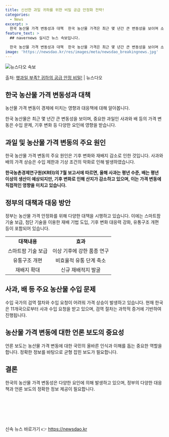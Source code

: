 ```yaml
---
title: 신선한 과일 귀하를 위한 비밀 공급 안정화 전략!
categories:
  - News
excerpt: >
  한국 농산물 가격 변동성과 대책  한국 농산물 가격은 최근 몇 년간 큰 변동성을 보이며 소비자와 경제에 영향…
feature_text: >
  ## navernews 실시간 뉴스 속보입니다.

  한국 농산물 가격 변동성과 대책  한국 농산물 가격은 최근 몇 년간 큰 변동성을 보이며 소비자와 경제에 영향…
image: 'https://newsdao.kr/res/images/meta/newsdao_breakingnews.jpg'
---
```


![뉴스다오 속보](https://newsdao.kr/res/images/meta/newsdao_breakingnews.jpg)

<p>출처: <a href="https://newsdao.kr/4586" rel="dofollow">햇과일 부족? 귀하의 공급 안정 비밀!</a> | 뉴스다오</p>

<h2 data-ke-size="size26">한국 농산물 가격 변동성과 대책</h2>
농산물 가격 변동이 경제에 미치는 영향과 대응책에 대해 알아봅니다.

<p data-ke-size="size16">한국 농산물은 최근 몇 년간 큰 변동성을 보이며, 중요한 과일인 사과와 배 등의 가격 변동은 수입 문제, 기후 변화 등 다양한 요인에 영향을 받습니다.</p>

<h2 data-ke-size="size26">과일 및 농산물 가격 변동의 주요 원인</h2>
한국 농산물 가격 변동의 주요 원인은 기후 변화와 재배지 감소로 인한 것입니다. 사과와 배의 가격 상승은 수입 제한과 기상 조건의 악화로 인해 발생하였습니다.

<p data-ke-size="size16"><b>한국농촌경제연구원(KREI)의 7월 보고서에 따르면, 올해 사과는 평년 수준, 배는 평년 이상의 생산이 예상되지만, 기후 변화로 인해 산지가 감소하고 있으며, 이는 가격 변동에 직접적인 영향을 미치고 있습니다.</b></p>

<h2 data-ke-size="size26">정부의 대책과 대응 방안</h2>
정부는 농산물 가격 안정화를 위해 다양한 대책을 시행하고 있습니다. 이에는 스마트팜 기술 보급, 첨단 기술을 이용한 재배 기법 도입, 기후 변화 대응력 강화, 유통구조 개편 등이 포함되어 있습니다.

<table>
  <tr>
    <td style="text-align: center; height: 17px;"><b>대책내용</b></td>
    <td style="text-align: center; height: 17px;"><b>효과</b></td>
  </tr>
  <tr>
    <td style="text-align: center; height: 17px;">스마트팜 기술 보급</td>
    <td style="text-align: center; height: 17px;">이상 기후에 강한 품종 연구</td>
  </tr>
  <tr>
    <td style="text-align: center; height: 17px;">유통구조 개편</td>
    <td style="text-align: center; height: 17px;">비효율적 유통 단계 축소</td>
  </tr>
  <tr>
    <td style="text-align: center; height: 17px;">재배지 확대</td>
    <td style="text-align: center; height: 17px;">신규 재배적지 발굴</td>
  </tr>
</table>

<h2 data-ke-size="size26">사과, 배 등 주요 농산물 수입 문제</h2>
수입 국가의 검역 절차와 수입 요청이 어려워 가격 상승이 발생하고 있습니다. 현재 한국은 11개국으로부터 사과 수입 요청을 받고 있으며, 검역 절차는 과학적 증거에 기반하여 진행됩니다.

<h2 data-ke-size="size26">농산물 가격 변동에 대한 언론 보도의 중요성</h2>
언론 보도는 농산물 가격 변동에 대한 국민의 올바른 인식과 이해를 돕는 중요한 역할을 합니다. 정확한 정보를 바탕으로 균형 잡힌 보도가 필요합니다.

<h2 data-ke-size="size26">결론</h2>
한국의 농산물 가격 변동성은 다양한 요인에 의해 발생하고 있으며, 정부의 다양한 대응책과 언론 보도의 정확한 정보 제공이 필요합니다.
<p data-ke-size="size16">&nbsp;</p>
<p data-ke-size="size16">&nbsp;</p>
<p data-ke-size="size16">&nbsp;</p> 

신속 뉴스 바로가기 👉 <a href="https://newsdao.kr" rel="dofollow">https://newsdao.kr</a>


